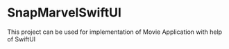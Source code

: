 # SnapMarvelSwiftUI
This project can be used for implementation of Movie Application  with help of SwiftUI
